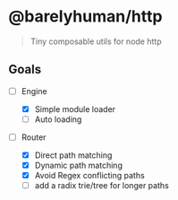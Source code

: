 # @barelyhuman/http

> Tiny composable utils for node http

## Goals

- [ ] Engine

  - [x] Simple module loader
  - [ ] Auto loading

- [ ] Router
  - [x] Direct path matching
  - [x] Dynamic path matching
  - [x] Avoid Regex conflicting paths
  - [ ] add a radix trie/tree for longer paths
